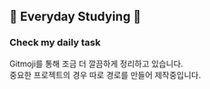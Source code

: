 ## 📖 Everyday Studying 📖

### Check my daily task

Gitmoji를 통해 조금 더 깔끔하게 정리하고 있습니다.<br>
중요한 프로젝트의 경우 따로 경로를 만들어 제작중입니다.
